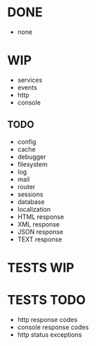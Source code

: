 # DONE
- none

# WIP
- services
- events
- http
- console

## TODO

- config
- cache
- debugger
- filesystem
- log
- mail
- router
- sessions
- database
- localization
- HTML response
- XML response
- JSON response
- TEXT response

# TESTS WIP

# TESTS TODO
- http response codes
- console response codes
- http status exceptions
